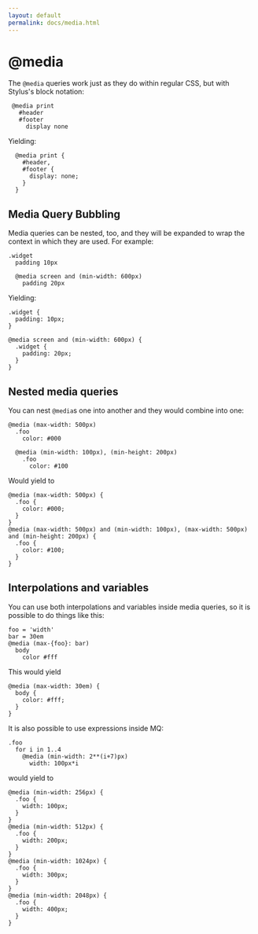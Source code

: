 ```yaml
---
layout: default
permalink: docs/media.html
---
```


# @media

 The `@media` queries work just as they do within regular CSS, but with Stylus's block notation:

     @media print
       #header
       #footer
         display none

Yielding:

      @media print {
        #header,
        #footer {
          display: none;
        }
      }
      
## Media Query Bubbling

Media queries can be nested, too, and they will be expanded to wrap the context in which they are used. For example:

    .widget
      padding 10px
      
      @media screen and (min-width: 600px)
        padding 20px

Yielding:

    .widget {
      padding: 10px;
    }
    
    @media screen and (min-width: 600px) {
      .widget {
        padding: 20px;
      }
    }

## Nested media queries

You can nest `@media`s one into another and they would combine into one:

    @media (max-width: 500px)
      .foo
        color: #000

      @media (min-width: 100px), (min-height: 200px)
        .foo
          color: #100

Would yield to

    @media (max-width: 500px) {
      .foo {
        color: #000;
      }
    }
    @media (max-width: 500px) and (min-width: 100px), (max-width: 500px) and (min-height: 200px) {
      .foo {
        color: #100;
      }
    }

## Interpolations and variables

You can use both interpolations and variables inside media queries, so it is possible to do things like this:

    foo = 'width'
    bar = 30em
    @media (max-{foo}: bar)
      body
        color #fff

This would yield

    @media (max-width: 30em) {
      body {
        color: #fff;
      }
    }

It is also possible to use expressions inside MQ:

    .foo
      for i in 1..4
        @media (min-width: 2**(i+7)px)
          width: 100px*i

would yield to

    @media (min-width: 256px) {
      .foo {
        width: 100px;
      }
    }
    @media (min-width: 512px) {
      .foo {
        width: 200px;
      }
    }
    @media (min-width: 1024px) {
      .foo {
        width: 300px;
      }
    }
    @media (min-width: 2048px) {
      .foo {
        width: 400px;
      }
    }
